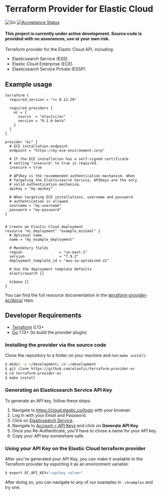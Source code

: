 # Terraform Provider for Elastic Cloud

![Go](https://github.com/elastic/terraform-provider-ec/workflows/Go/badge.svg?branch=master)
[![Acceptance Status](https://devops-ci.elastic.co/job/elastic+terraform-provider-ec+master/badge/icon?subject=acceptance&style=plastic)](https://devops-ci.elastic.co/job/elastic+terraform-provider-ec+master/)

#### This project is currently under active development. Source code is provided with no assurances, use at your own risk.

Terraform provider for the Elastic Cloud API, including:

* Elasticsearch Service (ESS).
* Elastic Cloud Enterprise (ECE).
* Elasticsearch Service Private (ESSP).

## Example usage

```hcl
terraform {
  required_version = ">= 0.12.29"

  required_providers {
    ec = {
      source  = "elastic/ec"
      version = "0.1.0-beta"
    }
  }
}

provider "ec" {
  # ECE installation endpoint
  endpoint = "https://my.ece-environment.corp"

  # If the ECE installation has a self-signed certificate
  # setting "insecure" to true is required.
  insecure = true

  # APIKey is the recommended authentication mechanism. When
  # Targeting the Elasticsearch Service, APIKeys are the only
  # valid authentication mechanism.
  apikey = "my-apikey"

  # When targeting ECE installations, username and password
  # authentication is allowed.
  username = "my-username"
  password = "my-password"
}


# Create an Elastic Cloud deployment
resource "ec_deployment" "example_minimal" {
  # Optional name.
  name = "my_example_deployment"

  # Mandatory fields
  region                 = "us-east-1"
  version                = "7.9.2"
  deployment_template_id = "aws-io-optimized-v2"

  # Use the deployment template defaults
  elasticsearch {}

  kibana {}
}
```

You can find the full resource documentation in the [terraform-provider-ec/docs/](https://github.com/elastic/terraform-provider-ec/tree/master/docs) repo.

## Developer Requirements

- [Terraform](https://www.terraform.io/downloads.html) 0.13+
- [Go](https://golang.org/doc/install) 1.13+ (to build the provider plugin)

### Installing the provider via the source code

Clone the repository to a folder on your machine and run `make install`:

```sh
$ mkdir -p ~/development; cd ~/development
$ git clone https://github.com/elastic/terraform-provider-ec
$ cd terraform-provider-ec
$ make install
```

### Generating an Elasticsearch Service API Key

To generate an API key, follow these steps:

  1. Navigate to <https://cloud.elastic.co/login> with your browser
  2. Log in with your Email and Password.
  3. Click on [Elasticsearch Service](https://cloud.elastic.co/deployments).
  4. Navigate to [Account > API Keys](https://cloud.elastic.co/account/keys) and click on **Generate API Key**.
  5. Once you Re-Authenticate, you'll have to chose a name for your API key.
  6. Copy your API key somewhere safe.

### Using your API Key on the Elastic Cloud terraform provider

After you've generated your API Key, you can make it available to the Terraform provider by exporting it as an environment variable:

```sh
$ export EC_API_KEY="<apikey value>"
```

After doing so, you can navigate to any of our examples in `./examples` and try one.
